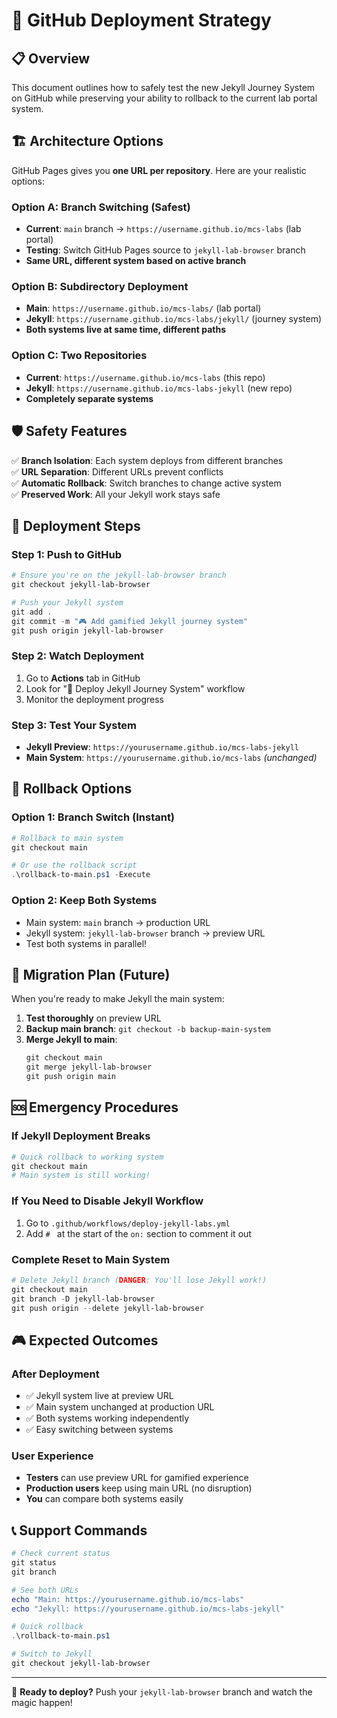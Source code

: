 # 🚀 GitHub Deployment Strategy

## 📋 **Overview**
This document outlines how to safely test the new Jekyll Journey System on GitHub while preserving your ability to rollback to the current lab portal system.

## 🏗️ **Architecture Options**

GitHub Pages gives you **one URL per repository**. Here are your realistic options:

### **Option A: Branch Switching (Safest)**
- **Current**: `main` branch → `https://username.github.io/mcs-labs` (lab portal)
- **Testing**: Switch GitHub Pages source to `jekyll-lab-browser` branch
- **Same URL, different system based on active branch**

### **Option B: Subdirectory Deployment**
- **Main**: `https://username.github.io/mcs-labs/` (lab portal)
- **Jekyll**: `https://username.github.io/mcs-labs/jekyll/` (journey system)
- **Both systems live at same time, different paths**

### **Option C: Two Repositories**
- **Current**: `https://username.github.io/mcs-labs` (this repo)
- **Jekyll**: `https://username.github.io/mcs-labs-jekyll` (new repo)
- **Completely separate systems**

## 🛡️ **Safety Features**

✅ **Branch Isolation**: Each system deploys from different branches  
✅ **URL Separation**: Different URLs prevent conflicts  
✅ **Automatic Rollback**: Switch branches to change active system  
✅ **Preserved Work**: All your Jekyll work stays safe  

## 🚀 **Deployment Steps**

### **Step 1: Push to GitHub**
```powershell
# Ensure you're on the jekyll-lab-browser branch
git checkout jekyll-lab-browser

# Push your Jekyll system
git add .
git commit -m "🎮 Add gamified Jekyll journey system"
git push origin jekyll-lab-browser
```

### **Step 2: Watch Deployment**
1. Go to **Actions** tab in GitHub
2. Look for "🚀 Deploy Jekyll Journey System" workflow
3. Monitor the deployment progress

### **Step 3: Test Your System**
- **Jekyll Preview**: `https://yourusername.github.io/mcs-labs-jekyll`
- **Main System**: `https://yourusername.github.io/mcs-labs` *(unchanged)*

## 🔄 **Rollback Options**

### **Option 1: Branch Switch (Instant)**
```powershell
# Rollback to main system
git checkout main

# Or use the rollback script
.\rollback-to-main.ps1 -Execute
```

### **Option 2: Keep Both Systems**
- Main system: `main` branch → production URL
- Jekyll system: `jekyll-lab-browser` branch → preview URL
- Test both systems in parallel!

## 🎯 **Migration Plan (Future)**

When you're ready to make Jekyll the main system:

1. **Test thoroughly** on preview URL
2. **Backup main branch**: `git checkout -b backup-main-system`
3. **Merge Jekyll to main**: 
   ```powershell
   git checkout main
   git merge jekyll-lab-browser
   git push origin main
   ```

## 🆘 **Emergency Procedures**

### **If Jekyll Deployment Breaks**
```powershell
# Quick rollback to working system
git checkout main
# Main system is still working!
```

### **If You Need to Disable Jekyll Workflow**
1. Go to `.github/workflows/deploy-jekyll-labs.yml`
2. Add `# ` at the start of the `on:` section to comment it out

### **Complete Reset to Main System**
```powershell
# Delete Jekyll branch (DANGER: You'll lose Jekyll work!)
git checkout main
git branch -D jekyll-lab-browser
git push origin --delete jekyll-lab-browser
```

## 🎮 **Expected Outcomes**

### **After Deployment**
- ✅ Jekyll system live at preview URL
- ✅ Main system unchanged at production URL  
- ✅ Both systems working independently
- ✅ Easy switching between systems

### **User Experience**
- **Testers** can use preview URL for gamified experience
- **Production users** keep using main URL (no disruption)
- **You** can compare both systems easily

## 📞 **Support Commands**

```powershell
# Check current status
git status
git branch

# See both URLs
echo "Main: https://yourusername.github.io/mcs-labs"
echo "Jekyll: https://yourusername.github.io/mcs-labs-jekyll"

# Quick rollback
.\rollback-to-main.ps1

# Switch to Jekyll
git checkout jekyll-lab-browser
```

---

🎯 **Ready to deploy?** Push your `jekyll-lab-browser` branch and watch the magic happen!